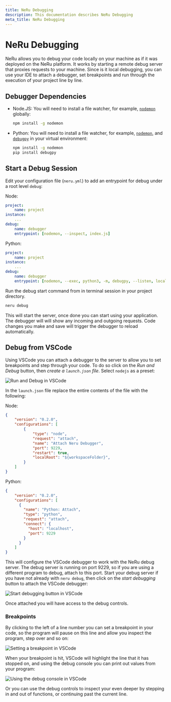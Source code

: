```yaml
---
title: NeRu Debugging
description: This documentation describes NeRu Debugging
meta_title: NeRu Debugging
---
```


# NeRu Debugging

NeRu allows you to debug your code locally on your machine as if it was deployed on the NeRu platform. It works by starting a remote debug server that proxies requests to your machine. Since is it local debugging, you can use your IDE to attach a debugger, set breakpoints and run through the execution of your project line by line. 

## Debugger Dependencies

* Node.JS: You will need to install a file watcher, for example, [`nodemon`](https://www.npmjs.com/package/nodemon) globally:

    ```sh
    npm install -g nodemon
    ```
* Python: You will need to install a file watcher, for example, [`nodemon`](https://www.npmjs.com/package/nodemon), and [`debugpy`](https://github.com/microsoft/debugpy) in your virtual environment:

    ```sh
    npm install -g nodemon
    pip install debugpy
    ```

## Start a Debug Session

Edit your configuration file (`neru.yml`) to add an entrypoint for debug under a root level `debug`:

Node:

```yaml
project:
    name: project
instance:
    ...
debug:
    name: debugger
    entrypoint: [nodemon, --inspect, index.js]
```

Python:

```yaml
project:
    name: project
instance:
    ...
debug:
    name: debugger
    entrypoint: [nodemon, --exec, python3, -m, debugpy, --listen, localhost:9229, main.py]
```

Run the debug start command from in terminal session in your project directory. 

```sh
neru debug 
```

This will start the server, once done you can start using your application. The debugger will will show any incoming and outgoing requests. Code changes you make and save will trigger the debugger to reload automatically.

## Debug from VSCode

Using VSCode you can attach a debugger to the server to allow you to set breakpoints and step through your code. To do so click on the *Run and Debug* button, then *create a `launch.json` file*. Select `nodejs` as a preset: 

![Run and Debug in VSCode](/images/neru/neru-vscode-debug.png)

In the `launch.json` file replace the entire contents of the file with the following:

Node:

```json
{
    "version": "0.2.0",
    "configurations": [
        {
            "type": "node",
            "request": "attach",
            "name": "Attach Neru Debugger",
            "port": 9229,
            "restart": true,
            "localRoot": "${workspaceFolder}",
        }
    ]
}
```

Python:
```json
{
    "version": "0.2.0",
    "configurations": [
      {
        "name": "Python: Attach",
        "type": "python",
        "request": "attach",
        "connect": {
          "host": "localhost",
          "port": 9229
        }
      }
    ]
}  
```

This will configure the VSCode debugger to work with the NeRu debug server. The debug server is running on port 9229, so if you are using a different program to debug, attach to this port. Start your debug server if you have not already with `neru debug`, then click on the *start debugging* button to attach the VSCode debugger:

![Start debugging button in VSCode](/images/neru/neru-vscode-attach.png)

Once attached you will have access to the debug controls.

### Breakpoints

By clicking to the left of a line number you can set a breakpoint in your code, so the program will pause on this line and allow you inspect the program, step over and so on:

![Setting a breakpoint in VSCode](/images/neru/neru-vscode-breakpoint.png)

When your breakpoint is hit, VSCode will highlight the line that it has stopped on, and using the debug console you can print out values from your program: 

![Using the debug console in VSCode](/images/neru/neru-vscode-active-breakpoint.png)

Or you can use the debug controls to inspect your even deeper by stepping in and out of functions, or continuing past the current line.
